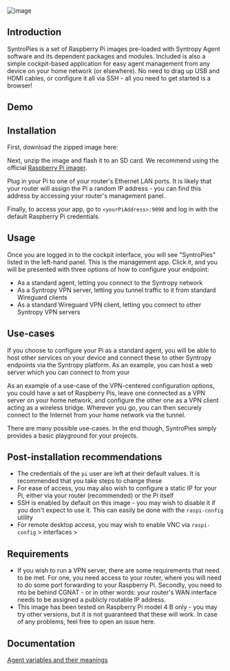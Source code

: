![image](https://user-images.githubusercontent.com/86206059/122754941-2d2b5100-d28c-11eb-916b-d1f5512dd5d0.png)

## Introduction

SyntroPies is a set of Raspberry Pi images pre-loaded with Syntropy Agent software and its dependent packages and modules. Included is also a simple cockpit-based application for easy agent management from any device on your home network (or elsewhere). No need to drag up USB and HDMI cables, or configure it all via SSH - all you need to get started is a browser!


## Demo


## Installation
First, download the zipped image here:

Next, unzip the image and flash it to an SD card. We recommend using the official [Raspberry Pi imager](https://www.raspberrypi.org/software/).

Plug in your Pi to one of your router's Ethernet LAN ports. It is likely that your router will assign the Pi a random IP address - you can find this address by accessing your router's management panel.

Finally, to access your app, go to  ```<yourPiAddress>:9090``` and log in with the default Raspberry Pi credentials.

## Usage

Once you are logged in to the cockpit interface, you will see "SyntroPies" listed in the left-hand panel. This is the management app. Click it, and you will be presented with three options of how to configure your endpoint:

* As a standard agent, letting you connect to the Syntropy network
* As a Syntropy VPN server, letting you tunnel traffic to it from standard Wireguard clients
* As a standard Wireguard VPN client, letting you connect to other Syntropy VPN servers 


## Use-cases

If you choose to configure your Pi as a standard agent, you will be able to host other services on your device and connect these to other Syntropy endpoints via the Syntropy platform. As an example, you can host a web server which you can connect to from your

As an example of a use-case of the VPN-centered configuration options, you could have a set of Raspberry Pis, leave one connected as a VPN server on your home network, and configure the other one as a VPN client acting as a wireless bridge. Wherever you go, you can then securely connect to the Internet from your home network via the tunnel.

There are many possible use-cases. In the end though, SyntroPies simply provides a basic playground for your projects.


## Post-installation recommendations

* The credentials of the ```pi``` user are left at their default values. It is recommended that you take steps to change these
* For ease of access, you may also wish to configure a static IP for your Pi, either via your router (recommended) or the Pi itself
* SSH is enabled by default on this image - you may wish to disable it if you don't expect to use it. This can easily be done with the ```raspi-config``` utility
* For remote desktop access, you may wish to enable VNC via ```raspi-config``` > interfaces >

## Requirements
* If you wish to run a VPN server, there are some requirements that need to be met. For one, you need access to your router, where you will need to do some port forwarding to your Raspberry Pi. Secondly, you need to nto be behind CGNAT - or in other words: your router's WAN interface needs to be assigned a publicly routable IP address.
* This image has been tested on Raspberry Pi model 4 B only - you may try other versions, but it is not guaranteed that these will work. In case of any problems, feel free to open an issue here.

## Documentation
[Agent variables and their meanings](https://docs.syntropystack.com/docs/syntropy-agent-variables)

